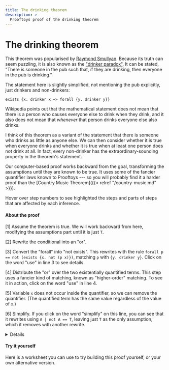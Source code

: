 ```yaml
---
title: The drinking theorem
description: >
  Prooftoys proof of the drinking theorem
---
```


# The drinking theorem

This theorem was popularised by
[Raymond Smullyan](https://wikipedia.org/wiki/Raymond_Smullyan).
Because its truth can seem puzzling, it is also known
as the ["drinker paradox"](https://wikipedia.org/wiki/Drinker_paradox).
It can be stated, "There is someone in the pub such that, if they are
drinking, then everyone in the pub is drinking."

The statement here is slightly simplified, not mentioning the pub
explicitly, just drinkers and non-drinkers:

`exists {x. drinker x => forall {y. drinker y}}`

Wikipedia points out that the mathematical statement does not mean
that there is a person who causes everyone else to drink when they
drink, and it also does not mean that _whenever_ that person drinks
everyone else also drinks.

I think of this theorem as a variant of the statement that there is
someone who drinks as little as anyone else.  We can then consider
whether it is true when everyone drinks and whether it is true when at
least one person does not drink at all.  In fact, every non-drinker
has the extraordinary-sounding property in the theorem's statement.

Our computer-based proof works backward from the goal, transforming
the assumptions until they are known to be true.  It uses some of the
fancier quantifier laws known to Prooftoys --- so you will probably
find it a harder proof than the 
[Country Music Theorem]({{< relref "/country-music.md" >}}).

Hover over step numbers to see highlighted the steps and parts of
steps that are affected by each inference.

<div class="proof-display mb-4" data-steps='
(steps
(1 assumeExplicitly (t (exists {x. ((drinker x) => (forall {y. (drinker y)}))})))
(2 rewrite (s 1) (path "/left/arg/body") (t ((a => b) == ((not a) | b))))
(3 rewrite (s 2) (path "/left/arg/body/right") (t ((forall p) == (not (exists {x. (not (p x))})))))
(4 rewrite (s 3) (path "/left") (t ((exists {x. ((p x) | (q x))}) == ((exists p) | (exists q)))))
(5 rewrite (s 4) (path "/left/right") (t ((exists {x. a}) == a)))
(6 simplifySite (s 5) (path "/left"))
)'></div>

#### About the proof

[1] Assume the theorem is true.  We will work backward from here,
modifying the assumptions part until it is just `T`.

[2] Rewrite the conditional into an "or".

[3] Convert the "forall" into "not exists".  This rewrites with the
rule `forall p == not (exists {x. not (p x)})`, matching `p` with
`{y. drinker y}`.  Click on the word "use" in line 3 to see details.

[4] Distribute the "or" over the two existentially quantified terms.
This step uses a fancier kind of matching, known as "higher-order"
matching.  To see it in action, click on the word "use" in line 4.

[5] Variable `x` does not occur inside the quantifier, so we can
remove the quantifier.  (The quantified term has the same value
regardless of the value of `x`.)

[6] Simplify.  If you click on the word "simplify" on this line, you
can see that it rewrites using `A | not A == T`, leaving just `T`
as the only assumption, which it removes with another rewrite.

<details>
{{% summary %}}
***Tip:*** *Matching in Prooftoys has some extra
cleverness that is used in steps 4 and 5 here.
The Proof Builder uses it when making suggestions, so you may be happy
just looking at the suggestions.  But if you would like to know more,
read on.* **(click for details)**
{{% /summary %}}

*Step 4 uses a fact with free variables `p` and `q`, and step 5 uses a
fact with free variable `a`.  They match parts of the steps that are
within a binding of the variable `x` (inside the braces `{x. ... }`),
and that is where this more sophisticated matching can be helpful.  In
step 4, `p x` is matched with `not (drinker x)` in an area of step 3
where `x` is bound.  Similarly, `q` is matched with `not (exists
{y. not (drinker y)}` in the same area.  Both of these succeed because
`p` and `q` are both applied to the bound variable `x` in the fact.
In step 5, `a` matches the term `not (exists {y. not (drinker y)})`,
which is OK because that term does not contain the bound variable `x`.
See the [technical notes]({{< relref "/tech-notes.md#substitution"
>}}) for more information.*
</details>

<!--
matching facts like these with parts of a step, the match can
succeed if the part of the step has no occurrence of any variable that
is bound at that spot.  If a free variable such as `p` or `q`  is
in a term such as `p x`, `q y`, `p x y` with arguments that are just
a bound variable, it can successfully match against 
possible to match terms of this kind with parts of a 

**Technical notes on steps 4 and 5:** Step 5 uses the fact that
`exists {x. a} == a`.  This fact looks as if it can remove any
existential quantifier anywhere, but it can't.  It does let you remove
the quantifier --- if the bound variable (e.g. `x`) does not appear in
the term that substitutes for `a`!  This is one of the fine points of
[substitution]({{< relref "/tech-notes.md#substitution" >}}) for bound
variables such as the `x` in step 4.

Then if you look carefully at the inference in step 4, you may notice
that step 4 substitutes for `p` and `q`.  The result looks as if it
substitutes for `p x` and `q x`.  It does a maneuver along with the
substitution that gives this effect, and also makes it possible to
bring in terms with the variable `x` even though `x` is bound at the
target site.  If you use the Proof Builder to dig down into the
details of these steps, you can see this maneuver at work.
-->

#### Try it yourself

Here is a worksheet you can use to try building this proof yourself,
or your own alternative version.

<div class="proof-editor mb-4" data-steps='(steps
(1 assumeExplicitly (t (exists {x. ((drinker x) => (forall {y. (drinker y)}))})))
)'></div>

